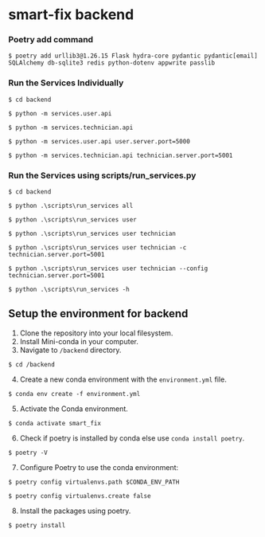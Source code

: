 # smart-fix backend

### Poetry add command

```shell
$ poetry add urllib3@1.26.15 Flask hydra-core pydantic pydantic[email] SQLAlchemy db-sqlite3 redis python-dotenv appwrite passlib
```

### Run the Services Individually

```shell
$ cd backend

$ python -m services.user.api

$ python -m services.technician.api

$ python -m services.user.api user.server.port=5000

$ python -m services.technician.api technician.server.port=5001
```

### Run the Services using scripts/run_services.py

```shell
$ cd backend

$ python .\scripts\run_services all

$ python .\scripts\run_services user

$ python .\scripts\run_services user technician

$ python .\scripts\run_services user technician -c technician.server.port=5001

$ python .\scripts\run_services user technician --config technician.server.port=5001

$ python .\scripts\run_services -h

```

## Setup the environment for backend

1. Clone the repository into your local filesystem.
2. Install Mini-conda in your computer.
3. Navigate to `/backend` directory.

```shell
$ cd /backend
```

4. Create a new conda environment with the `environment.yml` file.

```shell
$ conda env create -f environment.yml
```

5. Activate the Conda environment.

```shell
$ conda activate smart_fix
```

6. Check if poetry is installed by conda else use `conda install poetry`.

```shell
$ poetry -V
```

7. Configure Poetry to use the conda environment:

```shell
$ poetry config virtualenvs.path $CONDA_ENV_PATH

$ poetry config virtualenvs.create false
```

8. Install the packages using poetry.

```shell
$ poetry install
```
